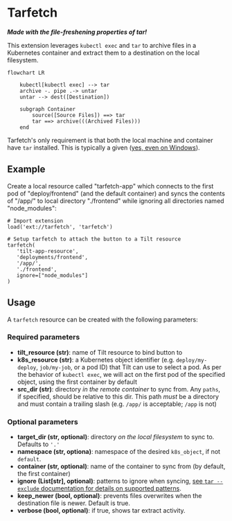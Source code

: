 # Tarfetch

_**Made with the file-freshening properties of tar!**_

This extension leverages `kubectl exec` and `tar` to archive files in a Kubernetes container and extract them to a destination on the local filesystem.

```mermaid
flowchart LR

    kubectl[kubectl exec] --> tar
    archive -. pipe .-> untar
    untar --> dest([Destination])

    subgraph Container
        source([Source Files]) ==> tar
        tar ==> archive(((Archived Files)))
    end
```

Tarfetch's only requirement is that both the local machine and container have `tar` installed. This is typically a given ([yes, even on Windows](https://docs.microsoft.com/en-us/virtualization/community/team-blog/2017/20171219-tar-and-curl-come-to-windows)).

## Example

Create a local resource called "tarfetch-app" which connects to the first pod of "deploy/frontend" (and the default container) and syncs the contents of "/app/" to local directory "./frontend" while ignoring all directories named "node_modules":

```starlark
# Import extension
load('ext://tarfetch', 'tarfetch')

# Setup tarfetch to attach the button to a Tilt resource
tarfetch(
   'tilt-app-resource', 
   'deployments/frontend',
   '/app/',
   './frontend',
   ignore=["node_modules"]
)
```

## Usage

A `tarfetch` resource can be created with the following parameters:

### Required parameters

* **tilt_resource (str)**: name of Tilt resource to bind button to
* **k8s_resource (str)**: a Kubernetes object identifier (e.g. `deploy/my-deploy`, `job/my-job`, or a pod ID) that Tilt can use to select a pod. As per the behavior of `kubectl exec`, we will act on the first pod of the specified object, using the first container by default
* **src_dir (str)**: directory *in the remote container* to sync from. Any `paths`, if specified, should be relative to this dir. This path *must* be a directory and must contain a trailing slash (e.g. `/app/` is acceptable; `/app` is not)

### Optional parameters

* **target_dir (str, optional)**: directory *on the local filesystem* to sync to. Defaults to `'.'`
* **namespace (str, optiona)**: namespace of the desired `k8s_object`, if not `default`.
* **container (str, optional)**: name of the container to sync from (by default, the first container)
* **ignore (List[str], optional)**: patterns to ignore when syncing, [see `tar --exclude` documentation for details on supported patterns](https://www.gnu.org/software/tar/manual/html_node/exclude.html).
* **keep_newer (bool, optional)**: prevents files overwrites when the destination file is newer. Default is true.
* **verbose (bool, optional)**: if true, shows tar extract activity.


